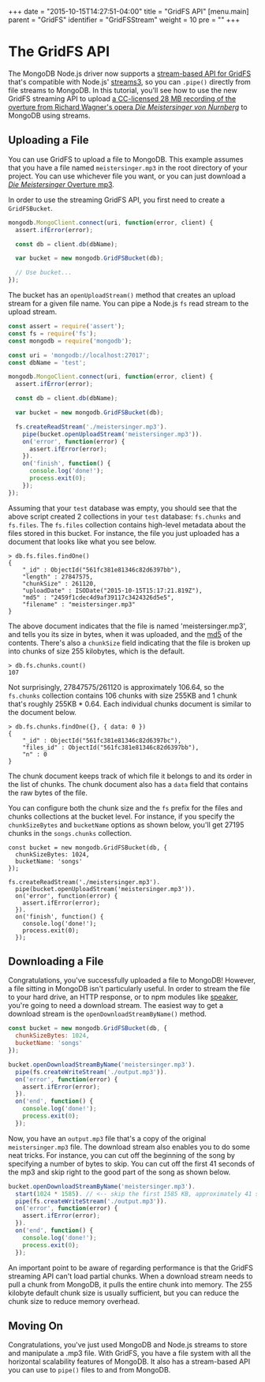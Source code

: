 +++
date = "2015-10-15T14:27:51-04:00"
title = "GridFS API"
[menu.main]
  parent = "GridFS"
  identifier = "GridFSStream"
  weight = 10
  pre = "<i class='fa'></i>"
+++

# The GridFS API

The MongoDB Node.js driver now supports a
[stream-based API for GridFS](https://github.com/mongodb/specifications/blob/master/source/gridfs/gridfs-spec.rst)
that's compatible with Node.js'
[streams3](https://strongloop.com/strongblog/whats-new-io-js-beta-streams3/), so you can `.pipe()` directly from file streams to MongoDB. In
this tutorial, you'll see how to use the new GridFS streaming API to upload
[a CC-licensed 28 MB recording of the overture from Richard Wagner's opera *Die Meistersinger von Nurnberg*](https://musopen.org/music/213/richard-wagner/die-meistersinger-von-nurnberg-overture/)
to MongoDB using streams.

Uploading a File
----------------

You can use GridFS to upload a file to MongoDB. This example
assumes that you have a file named `meistersinger.mp3` in the
root directory of your project. You can use whichever file you want, or you
can just download a [*Die Meistersinger* Overture mp3](https://musopen.org/music/213/richard-wagner/die-meistersinger-von-nurnberg-overture/).

In order to use the streaming GridFS API, you first need to create
a `GridFSBucket`.

```javascript
mongodb.MongoClient.connect(uri, function(error, client) {
  assert.ifError(error);

  const db = client.db(dbName);

  var bucket = new mongodb.GridFSBucket(db);

  // Use bucket...
});
```

The bucket has an
`openUploadStream()` method that creates an upload stream for a given
file name. You can pipe a Node.js `fs` read stream to the
upload stream.

```js
const assert = require('assert');
const fs = require('fs');
const mongodb = require('mongodb');

const uri = 'mongodb://localhost:27017';
const dbName = 'test';

mongodb.MongoClient.connect(uri, function(error, client) {
  assert.ifError(error);

  const db = client.db(dbName);

  var bucket = new mongodb.GridFSBucket(db);

  fs.createReadStream('./meistersinger.mp3').
    pipe(bucket.openUploadStream('meistersinger.mp3')).
    on('error', function(error) {
      assert.ifError(error);
    }).
    on('finish', function() {
      console.log('done!');
      process.exit(0);
    });
});
```

Assuming that your `test` database was empty, you should see that the above
script created 2 collections in your `test` database: `fs.chunks` and
`fs.files`. The `fs.files` collection contains high-level metadata about
the files stored in this bucket. For instance, the file you just uploaded
has a document that looks like what you see below.

```
> db.fs.files.findOne()
{
	"_id" : ObjectId("561fc381e81346c82d6397bb"),
	"length" : 27847575,
	"chunkSize" : 261120,
	"uploadDate" : ISODate("2015-10-15T15:17:21.819Z"),
	"md5" : "2459f1cdec4d9af39117c3424326d5e5",
	"filename" : "meistersinger.mp3"
}
```

The above document indicates that the file is named 'meistersinger.mp3', and tells
you its size in bytes, when it was uploaded, and the
[md5](https://en.wikipedia.org/wiki/MD5) of the contents. There's also a
`chunkSize` field indicating that the file is
broken up into chunks of size 255 kilobytes, which is the
default.

```
> db.fs.chunks.count()
107
```

Not surprisingly, 27847575/261120 is approximately 106.64, so the `fs.chunks`
collection contains 106 chunks with size 255KB and 1 chunk that's roughly
255KB * 0.64. Each individual chunks document is similar to the document below.

```
> db.fs.chunks.findOne({}, { data: 0 })
{
	"_id" : ObjectId("561fc381e81346c82d6397bc"),
	"files_id" : ObjectId("561fc381e81346c82d6397bb"),
	"n" : 0
}
```

The chunk document keeps track of which file it belongs to and its order in
the list of chunks. The chunk document also has a `data` field that contains
the raw bytes of the file.

You can configure both the chunk size and the `fs` prefix for the files and
chunks collections at the bucket level. For instance, if you specify the
`chunkSizeBytes` and `bucketName` options as shown below, you'll get
27195 chunks in the `songs.chunks` collection.

```
const bucket = new mongodb.GridFSBucket(db, {
  chunkSizeBytes: 1024,
  bucketName: 'songs'
});

fs.createReadStream('./meistersinger.mp3').
  pipe(bucket.openUploadStream('meistersinger.mp3')).
  on('error', function(error) {
    assert.ifError(error);
  }).
  on('finish', function() {
    console.log('done!');
    process.exit(0);
  });
```

Downloading a File
------------------

Congratulations, you've successfully uploaded a file to MongoDB! However,
a file sitting in MongoDB isn't particularly useful. In order to stream the
file to your hard drive, an HTTP response, or to npm modules like
[speaker](https://www.npmjs.com/package/speaker), you're going to need
a download stream. The easiest way to get a download stream is
the `openDownloadStreamByName()` method.

```js
const bucket = new mongodb.GridFSBucket(db, {
  chunkSizeBytes: 1024,
  bucketName: 'songs'
});

bucket.openDownloadStreamByName('meistersinger.mp3').
  pipe(fs.createWriteStream('./output.mp3')).
  on('error', function(error) {
    assert.ifError(error);
  }).
  on('end', function() {
    console.log('done!');
    process.exit(0);
  });
```

Now, you have an `output.mp3` file that's a copy of the original
`meistersinger.mp3` file. The download stream also enables you to do some
neat tricks. For instance, you can cut off the beginning of the song by
specifying a number of bytes to skip. You can cut off the first 41 seconds of
the mp3 and skip right to the good part of the song as shown below.

```js
bucket.openDownloadStreamByName('meistersinger.mp3').
  start(1024 * 1585). // <-- skip the first 1585 KB, approximately 41 seconds
  pipe(fs.createWriteStream('./output.mp3')).
  on('error', function(error) {
    assert.ifError(error);
  }).
  on('end', function() {
    console.log('done!');
    process.exit(0);
  });
```

An important point to be aware of regarding performance is that the GridFS
streaming API can't load partial chunks. When a download stream needs to pull a
chunk from MongoDB, it pulls the entire chunk into memory. The 255 kilobyte default
chunk size is usually sufficient, but you can reduce the chunk size to reduce
memory overhead.

Moving On
---------

Congratulations, you've just used MongoDB and Node.js streams to store and
manipulate a .mp3 file. With GridFS, you have a file system with all the
horizontal scalability features of MongoDB. It also has a stream-based
API you can use to `pipe()` files to and from MongoDB.
